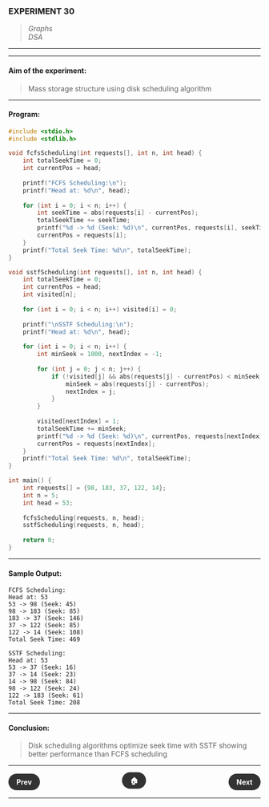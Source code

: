 ### **EXPERIMENT 30**
> *Graphs*  
*DSA*

---
---

#### **Aim of the experiment:**
> Mass storage structure using disk scheduling algorithm

---

#### **Program:**
```c
#include <stdio.h>
#include <stdlib.h>

void fcfsScheduling(int requests[], int n, int head) {
    int totalSeekTime = 0;
    int currentPos = head;
    
    printf("FCFS Scheduling:\n");
    printf("Head at: %d\n", head);
    
    for (int i = 0; i < n; i++) {
        int seekTime = abs(requests[i] - currentPos);
        totalSeekTime += seekTime;
        printf("%d -> %d (Seek: %d)\n", currentPos, requests[i], seekTime);
        currentPos = requests[i];
    }
    printf("Total Seek Time: %d\n", totalSeekTime);
}

void sstfScheduling(int requests[], int n, int head) {
    int totalSeekTime = 0;
    int currentPos = head;
    int visited[n];
    
    for (int i = 0; i < n; i++) visited[i] = 0;
    
    printf("\nSSTF Scheduling:\n");
    printf("Head at: %d\n", head);
    
    for (int i = 0; i < n; i++) {
        int minSeek = 1000, nextIndex = -1;
        
        for (int j = 0; j < n; j++) {
            if (!visited[j] && abs(requests[j] - currentPos) < minSeek) {
                minSeek = abs(requests[j] - currentPos);
                nextIndex = j;
            }
        }
        
        visited[nextIndex] = 1;
        totalSeekTime += minSeek;
        printf("%d -> %d (Seek: %d)\n", currentPos, requests[nextIndex], minSeek);
        currentPos = requests[nextIndex];
    }
    printf("Total Seek Time: %d\n", totalSeekTime);
}

int main() {
    int requests[] = {98, 183, 37, 122, 14};
    int n = 5;
    int head = 53;
    
    fcfsScheduling(requests, n, head);
    sstfScheduling(requests, n, head);
    
    return 0;
}
```

---

#### **Sample Output:**
```
FCFS Scheduling:
Head at: 53
53 -> 98 (Seek: 45)
98 -> 183 (Seek: 85)
183 -> 37 (Seek: 146)
37 -> 122 (Seek: 85)
122 -> 14 (Seek: 108)
Total Seek Time: 469

SSTF Scheduling:
Head at: 53
53 -> 37 (Seek: 16)
37 -> 14 (Seek: 23)
14 -> 98 (Seek: 84)
98 -> 122 (Seek: 24)
122 -> 183 (Seek: 61)
Total Seek Time: 208
```

---

#### **Conclusion:**
> Disk scheduling algorithms optimize seek time with SSTF showing better performance than FCFS scheduling

---

<div style="display: flex; justify-content: space-between; align-items: center; margin: 20px 0;">
  <div style="text-align: left;">
    <a href="29.html" style="background: #333; color: white; padding: 8px 16px; border-radius: 20px; text-decoration: none; font-weight: bold;">Prev</a>
  </div>
  <div style="text-align: center;">
    <a href="../" style="background: #333; color: white; padding: 8px 16px; border-radius: 20px; text-decoration: none; font-weight: bold;">🏠</a>
  </div>
  <div style="text-align: right;">
    <a href="31.html" style="background: #333; color: white; padding: 8px 16px; border-radius: 20px; text-decoration: none; font-weight: bold;">Next</a>
  </div>
</div>

---